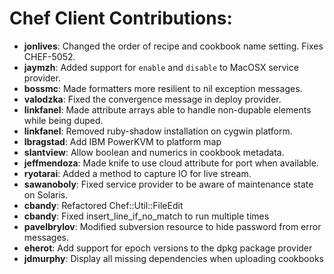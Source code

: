 <!---
This file is reset every time a new release is done. The contents of this file are for the currently unreleased version.

Example Contribution:
* **kalistec**: Improved file resource greatly.
-->
# Chef Client Contributions:

* **jonlives**: Changed the order of recipe and cookbook name setting. Fixes CHEF-5052.
* **jaymzh**: Added support for `enable` and `disable` to MacOSX service provider.
* **bossmc**: Made formatters more resilient to nil exception messages.
* **valodzka**: Fixed the convergence message in deploy provider.
* **linkfanel**: Made attribute arrays able to handle non-dupable elements while being duped.
* **linkfanel**: Removed ruby-shadow installation on cygwin platform.
* **lbragstad**: Add IBM PowerKVM to platform map
* **slantview**: Allow boolean and numerics in cookbook metadata.
* **jeffmendoza**: Made knife to use cloud attribute for port when available.
* **ryotarai**: Added a method to capture IO for live stream.
* **sawanoboly**: Fixed service provider to be aware of maintenance state on Solaris.
* **cbandy**: Refactored Chef::Util::FileEdit
* **cbandy**: Fixed insert_line_if_no_match to run multiple times
* **pavelbrylov**: Modified subversion resource to hide password from error messages.
* **eherot**: Add support for epoch versions to the dpkg package provider
* **jdmurphy**: Display all missing dependencies when uploading cookbooks
